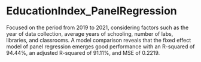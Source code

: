 # EducationIndex_PanelRegression
Focused on the period from 2019 to 2021, considering factors such as the year of data collection, average years of schooling, number of labs, libraries, and classrooms. A model comparison reveals that the fixed effect model of panel regression emerges good performance with an R-squared of 94.44%, an adjusted R-squared of 91.11%, and MSE of 0.2219.
